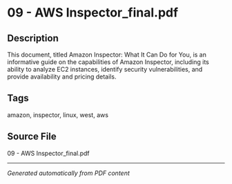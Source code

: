 # 09 - AWS Inspector_final.pdf

## Description
This document, titled Amazon Inspector: What It Can Do for You, is an informative guide on the capabilities of Amazon Inspector, including its ability to analyze EC2 instances, identify security vulnerabilities, and provide availability and pricing details.
## Tags
amazon, inspector, linux, west, aws

## Source File
09 - AWS Inspector_final.pdf

---
*Generated automatically from PDF content*

